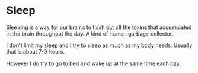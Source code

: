 # Sleep
Sleeping is a way for our brains to flash out all the toxins that accumulated in the brain throughout the day. A kind of human garbage collector.

I don't limit my sleep and I try to sleep as much as my body needs. Usually that is about 7-9 hours.

However I do try to go to bed and wake up at the same time each day.